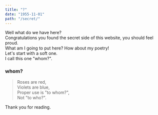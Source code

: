 ```yaml
---
title: "?"
date: "1955-11-01"
path: "/secret/"
---
```


Well what do we have here?  
Congratulations you found the secret side of this website, you should feel proud.  
What am I going to put here? How about my poetry!  
Let's start with a soft one.  
I call this one "whom?".

### whom?

> Roses are red,  
> Violets are blue,  
> Proper use is "to whom?",  
> Not "to who?".

Thank you for reading.
